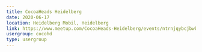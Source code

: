 ```yaml
---
title: CocoaHeads Heidelberg
date: 2020-06-17
location: Heidelberg Mobil, Heidelberg
link: https://www.meetup.com/CocoaHeads-Heidelberg/events/ntrnjqybcjbwb/
usergroup: cocohd
type: usergroup
---
```

